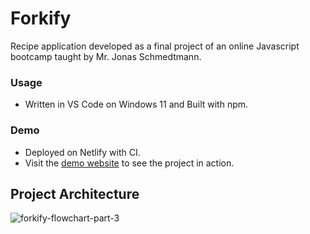 # Forkify
Recipe application developed as a final project of an online Javascript bootcamp taught by Mr. Jonas Schmedtmann.

### Usage
- Written in VS Code on Windows 11 and Built with npm.

### Demo
- Deployed on Netlify with CI.
- Visit the [demo website](https://master--forkify-blizmofa.netlify.app/) to see the project in action.

## Project Architecture
![forkify-flowchart-part-3](https://user-images.githubusercontent.com/119053363/236464511-3ffca3aa-875a-4f3a-8b44-2b1c5454d360.png)
